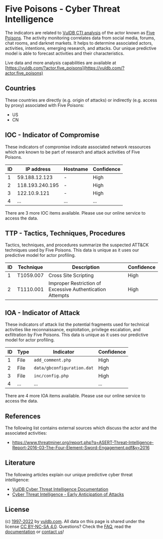 # Five Poisons - Cyber Threat Intelligence

The indicators are related to [VulDB CTI analysis](https://vuldb.com/?kb.cti) of the actor known as [Five Poisons](https://vuldb.com/?actor.five_poisons). The activity monitoring correlates data from social media, forums, chat rooms, and darknet markets. It helps to determine associated actors, activities, intentions, emerging research, and attacks. Our unique predictive model is able to forecast activities and their characteristics.

Live data and more analysis capabilities are available at [https://vuldb.com/?actor.five_poisons](https://vuldb.com/?actor.five_poisons)

## Countries

These countries are directly (e.g. origin of attacks) or indirectly (e.g. access by proxy) associated with Five Poisons:

* US
* CN

## IOC - Indicator of Compromise

These indicators of compromise indicate associated network ressources which are known to be part of research and attack activities of Five Poisons.

ID | IP address | Hostname | Confidence
-- | ---------- | -------- | ----------
1 | 59.188.12.123 | - | High
2 | 118.193.240.195 | - | High
3 | 122.10.9.121 | - | High
4 | ... | ... | ...

There are 3 more IOC items available. Please use our online service to access the data.

## TTP - Tactics, Techniques, Procedures

Tactics, techniques, and procedures summarize the suspected ATT&CK techniques used by Five Poisons. This data is unique as it uses our predictive model for actor profiling.

ID | Technique | Description | Confidence
-- | --------- | ----------- | ----------
1 | T1059.007 | Cross Site Scripting | High
2 | T1110.001 | Improper Restriction of Excessive Authentication Attempts | High

## IOA - Indicator of Attack

These indicators of attack list the potential fragments used for technical activities like reconnaissance, exploitation, privilege escalation, and exfiltration by Five Poisons. This data is unique as it uses our predictive model for actor profiling.

ID | Type | Indicator | Confidence
-- | ---- | --------- | ----------
1 | File | `add_comment.php` | High
2 | File | `data/gbconfiguration.dat` | High
3 | File | `inc/config.php` | High
4 | ... | ... | ...

There are 4 more IOA items available. Please use our online service to access the data.

## References

The following list contains external sources which discuss the actor and the associated activities:

* https://www.threatminer.org/report.php?q=ASERT-Threat-Intelligence-Report-2016-03-The-Four-Element-Sword-Engagement.pdf&y=2016

## Literature

The following articles explain our unique predictive cyber threat intelligence:

* [VulDB Cyber Threat Intelligence Documentation](https://vuldb.com/?kb.cti)
* [Cyber Threat Intelligence - Early Anticipation of Attacks](https://www.scip.ch/en/?labs.20201022)

## License

(c) [1997-2022](https://vuldb.com/?kb.changelog) by [vuldb.com](https://vuldb.com/?kb.about). All data on this page is shared under the license [CC BY-NC-SA 4.0](https://creativecommons.org/licenses/by-nc-sa/4.0/). Questions? Check the [FAQ](https://vuldb.com/?kb.faq), read the [documentation](https://vuldb.com/?kb) or [contact us](https://vuldb.com/?contact)!
